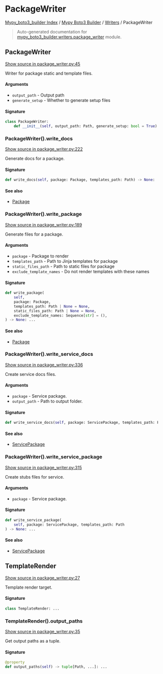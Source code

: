 # PackageWriter

[Mypy_boto3_builder Index](../../README.md#mypy_boto3_builder-index) / [Mypy Boto3 Builder](../index.md#mypy-boto3-builder) / [Writers](./index.md#writers) / PackageWriter

> Auto-generated documentation for [mypy_boto3_builder.writers.package_writer](https://github.com/youtype/mypy_boto3_builder/blob/main/mypy_boto3_builder/writers/package_writer.py) module.

## PackageWriter

[Show source in package_writer.py:45](https://github.com/youtype/mypy_boto3_builder/blob/main/mypy_boto3_builder/writers/package_writer.py#L45)

Writer for package static and template files.

#### Arguments

- `output_path` - Output path
- `generate_setup` - Whether to generate setup files

#### Signature

```python
class PackageWriter:
    def __init__(self, output_path: Path, generate_setup: bool = True) -> None: ...
```

### PackageWriter().write_docs

[Show source in package_writer.py:222](https://github.com/youtype/mypy_boto3_builder/blob/main/mypy_boto3_builder/writers/package_writer.py#L222)

Generate docs for a package.

#### Signature

```python
def write_docs(self, package: Package, templates_path: Path) -> None: ...
```

#### See also

- [Package](../structures/package.md#package)

### PackageWriter().write_package

[Show source in package_writer.py:189](https://github.com/youtype/mypy_boto3_builder/blob/main/mypy_boto3_builder/writers/package_writer.py#L189)

Generate files for a package.

#### Arguments

- `package` - Package to render
- `templates_path` - Path to Jinja templates for package
- `static_files_path` - Path to static files for package
- `exclude_template_names` - Do not render templates with these names

#### Signature

```python
def write_package(
    self,
    package: Package,
    templates_path: Path | None = None,
    static_files_path: Path | None = None,
    exclude_template_names: Sequence[str] = (),
) -> None: ...
```

#### See also

- [Package](../structures/package.md#package)

### PackageWriter().write_service_docs

[Show source in package_writer.py:336](https://github.com/youtype/mypy_boto3_builder/blob/main/mypy_boto3_builder/writers/package_writer.py#L336)

Create service docs files.

#### Arguments

- `package` - Service package.
- `output_path` - Path to output folder.

#### Signature

```python
def write_service_docs(self, package: ServicePackage, templates_path: Path) -> None: ...
```

#### See also

- [ServicePackage](../structures/service_package.md#servicepackage)

### PackageWriter().write_service_package

[Show source in package_writer.py:315](https://github.com/youtype/mypy_boto3_builder/blob/main/mypy_boto3_builder/writers/package_writer.py#L315)

Create stubs files for service.

#### Arguments

- `package` - Service package.

#### Signature

```python
def write_service_package(
    self, package: ServicePackage, templates_path: Path
) -> None: ...
```

#### See also

- [ServicePackage](../structures/service_package.md#servicepackage)



## TemplateRender

[Show source in package_writer.py:27](https://github.com/youtype/mypy_boto3_builder/blob/main/mypy_boto3_builder/writers/package_writer.py#L27)

Template render target.

#### Signature

```python
class TemplateRender: ...
```

### TemplateRender().output_paths

[Show source in package_writer.py:35](https://github.com/youtype/mypy_boto3_builder/blob/main/mypy_boto3_builder/writers/package_writer.py#L35)

Get output paths as a tuple.

#### Signature

```python
@property
def output_paths(self) -> tuple[Path, ...]: ...
```
